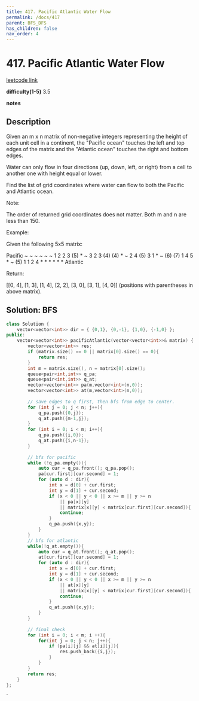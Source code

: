 ```yaml
---
title: 417. Pacific Atlantic Water Flow
permalink: /docs/417
parent: BFS_DFS
has_children: false
nav_order: 4
---
```

# 417. Pacific Atlantic Water Flow
[leetcode link](https://leetcode.com/problems/pacific-atlantic-water-flow/)

**difficulty(1-5)** 
3.5

**notes**   


## Description
Given an m x n matrix of non-negative integers representing the height of each unit cell in a continent, the "Pacific ocean" touches the left and top edges of the matrix and the "Atlantic ocean" touches the right and bottom edges.

Water can only flow in four directions (up, down, left, or right) from a cell to another one with height equal or lower.

Find the list of grid coordinates where water can flow to both the Pacific and Atlantic ocean.

Note:

The order of returned grid coordinates does not matter.
Both m and n are less than 150.
 

Example:

Given the following 5x5 matrix:

  Pacific ~   ~   ~   ~   ~ 
       ~  1   2   2   3  (5) *
       ~  3   2   3  (4) (4) *
       ~  2   4  (5)  3   1  *
       ~ (6) (7)  1   4   5  *
       ~ (5)  1   1   2   4  *
          *   *   *   *   * Atlantic

Return:

[[0, 4], [1, 3], [1, 4], [2, 2], [3, 0], [3, 1], [4, 0]] (positions with parentheses in above matrix).

## Solution: BFS

```c++
class Solution {
    vector<vector<int>> dir = { {0,1}, {0,-1}, {1,0}, {-1,0} };
public:
    vector<vector<int>> pacificAtlantic(vector<vector<int>>& matrix) {
        vector<vector<int>> res;
        if (matrix.size() == 0 || matrix[0].size() == 0){
            return res;
        }
        int m = matrix.size(), n = matrix[0].size();
        queue<pair<int,int>> q_pa;
        queue<pair<int,int>> q_at;
        vector<vector<int>> pa(m,vector<int>(n,0));
        vector<vector<int>> at(m,vector<int>(n,0));
        
        // save edges to q first, then bfs from edge to center.
        for (int j = 0; j < n; j++){
            q_pa.push({0,j});
            q_at.push({m-1,j});
        }
        for (int i = 0; i < m; i++){
            q_pa.push({i,0});
            q_at.push({i,n-1});
        }
        
        // bfs for pacific
        while (!q_pa.empty()){
            auto cur = q_pa.front(); q_pa.pop();
            pa[cur.first][cur.second] = 1;
            for (auto d : dir){
                int x = d[0] + cur.first;
                int y = d[1] + cur.second;
                if (x < 0 || y < 0 || x >= m || y >= n 
                    || pa[x][y] 
                    || matrix[x][y] < matrix[cur.first][cur.second]){
                    continue;
                }
                q_pa.push({x,y});                
            }
        }
        // bfs for atlantic
        while(!q_at.empty()){
            auto cur = q_at.front(); q_at.pop();
            at[cur.first][cur.second] = 1;
            for (auto d : dir){
                int x = d[0] + cur.first;
                int y = d[1] + cur.second;
                if (x < 0 || y < 0 || x >= m || y >= n 
                    || at[x][y] 
                    || matrix[x][y] < matrix[cur.first][cur.second]){
                    continue;
                }
                q_at.push({x,y});                
            }
        }
        
        // final check
        for (int i = 0; i < m; i ++){
            for(int j = 0; j < n; j++){
                if (pa[i][j] && at[i][j]){
                    res.push_back({i,j});
                }
            }
        }
        return res;
    }
};
```

<!-- 
Default label
{: .label }

Blue label
{: .label .label-blue }

Stable
{: .label .label-green }

New release
{: .label .label-purple }

Coming soon
{: .label .label-yellow }

Deprecated
{: .label .label-red } -->
`